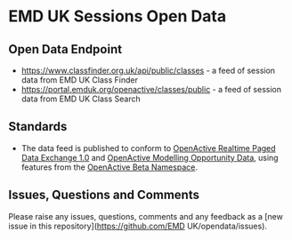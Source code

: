 # EMD UK Sessions Open Data

## Open Data Endpoint
- https://www.classfinder.org.uk/api/public/classes - a feed of session data from EMD UK Class Finder
- https://portal.emduk.org/openactive/classes/public -  a feed of session data from EMD UK Class Search

## Standards
- The data feed is published to conform to [OpenActive Realtime Paged Data Exchange 1.0](https://www.openactive.io/realtime-paged-data-exchange/) and [OpenActive Modelling Opportunity Data](https://www.openactive.io/modelling-opportunity-data/), using features from the [OpenActive Beta Namespace](https://www.openactive.io/ns-beta/).

## Issues, Questions and Comments
Please raise any issues, questions, comments and any feedback as a [new issue in this repository](https://github.com/EMD UK/opendata/issues).
